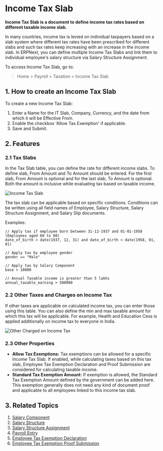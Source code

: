 <!-- add-breadcrumbs -->
# Income Tax Slab

**Income Tax Slab is a document to define income tax rates based on different taxable income slab.**

In many countries, income tax is levied on individual taxpayers based on a slab system where different tax rates have been prescribed for different slabs and such tax rates keep increasing with an increase in the income slab. In ERPNext, you can define multiple Income Tax Slabs and link them to individual employee's salary structure via Salary Structure Assignment.

To access Income Tax Slab, go to:
> Home > Payroll > Taxation > Income Tax Slab

## 1. How to create an Income Tax Slab

To create a new Income Tax Slab:

1. Enter a Name for the IT Slab, Company, Currency, and the date from which it will be Effective From.
1. Enable the checkbox 'Allow Tax Exemption' if applicable.
1. Save and Submit.

## 2. Features

### 2.1 Tax Slabs

In the Tax Slab table, you can define the rate for different income slabs. To define slab, From Amount and To Amount should be entered. For the first slab, From Amount is optional and for the last slab, To Amount is optional. Both the amount is inclusive while evaluating tax based on taxable income.


<img class="screenshot" alt="Income Tax Slab" src="/docs/assets/img/payroll/income-tax-slab.png">

The tax slab can be applicable based on specific conditions. Conditions can be written using all field names of Employee, Salary Structure, Salary Structure Assignment, and Salary Slip documents.

Examples:

```
// Apply tax if employee born between 31-12-1937 and 01-01-1958 (Employees aged 60 to 80)
date_of_birth > date(1937, 12, 31) and date_of_birth < date(1958, 01, 01)

// Apply tax by employee gender
gender == "Male"

// Apply tax by Salary Component
base > 10000

// Annual Taxable income is greater than 5 lakhs
annual_taxable_earning > 500000
```

### 2.2 Other Taxes and Charges on Income Tax

If other taxes are applicable on calculated income tax, you can enter those using this table. You can also define the min and max taxable amount for which this tax will be applicable.
For example, Health and Education Cess is applied additionally on income tax to everyone in India.

<img class="screenshot" alt="Other Charged on Income Tax" src="/docs/assets/img/payroll/other-taxes-on-income-tax.png">


### 2.3 Other Properties

- **Allow Tax Exemptions:** Tax exemptions can be allowed for a specific Income Tax Slab. If enabled, while calculating taxes based on this tax slab, Employee Tax Exemption Declaration and Proof Submission are considered for calculating taxable income.
- **Standard Tax Exemption Amount:** If exemption is allowed, the Standard Tax Exemption Amount defined by the government can be added here. This exemption generally does not need any kind of document proof and applicable to all employees linked to this income tax slab.

## 3. Related Topics

1. [Salary Component](/docs/user/manual/en/payroll/salary-component)
1. [Salary Structure](/docs/user/manual/en/payroll/salary-structure)
1. [Salary Structure Assignment](/docs/user/manual/en/payroll/salary-structure-assignment)
1. [Payroll Entry](/docs/user/manual/en/payroll/payroll-entry)
1. [Employee Tax Exemption Declaration](/docs/user/manual/en/payroll/employee-tax-exemption-declaration) 
1. [Employee Tax Exemption Proof Submission](/docs/user/manual/en/payroll/employee-tax-exemption-proof-submission)

